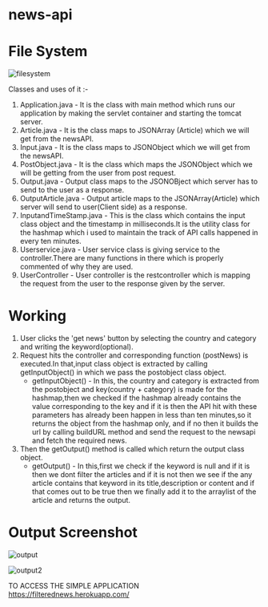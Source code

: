 # news-api

# File System

![filesystem](https://user-images.githubusercontent.com/20643833/47582285-93dbfd80-d971-11e8-97e5-621cd3c1e034.png)

Classes and uses of it :- 

1. Application.java - It is the class with main method which runs our application by making the servlet container and starting the tomcat server.
2. Article.java - It is the class maps to JSONArray (Article) which we will get from the newsAPI.
3. Input.java - It is the class maps to JSONObject which we will get from the newsAPI.
4. PostObject.java - It is the class which maps the JSONObject which we will be getting from the user from post request.
5. Output.java - Output class maps to the JSONOBject which server has to send to the user as a response.
6. OutputArticle.java - Output article maps to the JSONArray(Article) which server will send to user(Client side) as a response.
7. InputandTimeStamp.java - This is the class which contains the input class object and the timestamp in milliseconds.It is the utility class for the hashmap which i used to maintain the track of API calls happened in every ten minutes.
8. Userservice.java - User service class is giving service to the controller.There are many functions in there which is properly commented of why they are used.
9. UserController - User controller is the restcontroller which is mapping the request from the user to the response given by the server.

# Working

1. User clicks the 'get news' button by selecting the country and category and writing the keyword(optional).
2. Request hits the controller and corresponding function (postNews) is executed.In that,input class object is extracted by calling getInputObject() in which we pass the postobject class object.
     - getInputObject() - In this, the country and category is extracted from the postobject and key(country + category) is            made for the hashmap,then we checked if the hashmap already contains the value corresponding to the key and if it is            then the API hit with these parameters has already been happen in less than ten minutes,so it returns the object from          the hashmap only, and if no then it builds the url by calling buildURL method and send the request to the newsapi and 
       fetch the required news.
3. Then the getOutput() method is called which return the output class object.
     - getOutput() - In this,first we check if the keyword is null and if it is then we dont filter the articles and if it is          not then we see if the any article contains that keyword in its title,description or content and if that comes out to be        true then we finally add it to the arraylist of the article and returns the output.
# Output Screenshot

![output](https://user-images.githubusercontent.com/20643833/47583849-4746f100-d976-11e8-9c40-2b4969d27c6c.png)

![output2](https://user-images.githubusercontent.com/20643833/47584003-99881200-d976-11e8-8d55-349aa72bea83.png)

TO ACCESS THE SIMPLE APPLICATION
https://filterednews.herokuapp.com/
